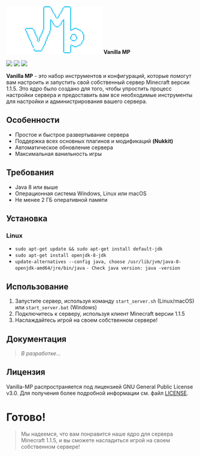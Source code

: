 ![](assets/vmp.png)
**Vanilla MP**

![](https://img.shields.io/badge/Fork-Nukkit-blue) ![](https://img.shields.io/badge/Release-1.0-green) ![](https://img.shields.io/badge/issues-500-yellow)

**Vanilla MP** - это набор инструментов и конфигураций, которые помогут вам настроить и запустить свой собственный сервер Minecraft версии 1.1.5. Это ядро было создано для того, чтобы упростить процесс настройки сервера и предоставить вам все необходимые инструменты для настройки и администрирования вашего сервера.

## Особенности

* Простое и быстрое развертывание сервера
* Поддержка всех основных плагинов и модификаций **(Nukkit)**
* Автоматическое обновление сервера
* Максимальная ванильность игры

## Требования

* Java 8 или выше
* Операционная система Windows, Linux или macOS
* Не менее 2 ГБ оперативной памяти

## Установка

### **Linux**
- `sudo apt-get update && sudo apt-get install default-jdk`
- `sudo apt-get install openjdk-8-jdk`
- `update-alternatives --config java, choose /usr/lib/jvm/java-8-openjdk-amd64/jre/bin/java`
`- Check java version: java -version`

## Использование

1. Запустите сервер, используя команду `start_server.sh` (Linux/macOS) или `start_server.bat` (Windows)
2. Подключитесь к серверу, используя клиент Minecraft версии 1.1.5
3. Наслаждайтесь игрой на своем собственном сервере!

## Документация

> *В разработке...*

## Лицензия

Vanilla-MP распространяется под лицензией GNU General Public License v3.0. Для получения более подробной информации см. файл [LICENSE](LICENSE).

# Готово!

> Мы надеемся, что вам понравится наше ядро для сервера Minecraft 1.1.5, и вы сможете насладиться игрой на своем собственном сервере!
